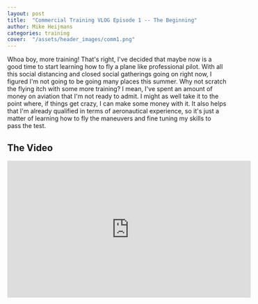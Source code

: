 ```yaml
---
layout: post
title:  "Commercial Training VLOG Episode 1 -- The Beginning"
author: Mike Heijmans
categories: training
cover:  "/assets/header_images/comm1.png"
---
```


Whoa boy, more training! That's right, I've decided that maybe now is a good time to start learning how to fly a plane like professional pilot. With all this social distancing and closed social gatherings going on right now, I figured I'm not going to be going many places this summer. Why not scratch the flying itch with some more training? I mean, I've spent an amount of money on aviation that I'm not ready to admit. I might as well take it to the point where, if things get crazy, I can make some money with it. It also helps that I'm already qualified in terms of aeronautical experience, so it's just a matter of learning how to fly the maneuvers and fine tuning my skills to pass the test. 

## The Video

<iframe width="560" height="315" src="https://www.youtube.com/embed/1eJDJixqmz0" frameborder="0" allow="accelerometer; autoplay; encrypted-media; gyroscope; picture-in-picture" allowfullscreen></iframe>